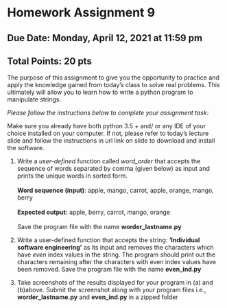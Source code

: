 # Homework Assignment 9
## Due Date: Monday, April 12, 2021 at 11:59 pm
## Total Points: 20 pts

The purpose of this assignment to give you the opportunity to practice and apply the knowledge gained from today’s class to solve real problems. This ultimately will allow you to learn how to write a python program to manipulate strings.

*Please follow the instructions below to complete your assignment task:*

Make sure you already have both python 3.5 + and/ or any IDE of your choice installed on your computer. If not, please refer to today’s lecture slide and follow the instructions in url link on slide to download and install the software.

1. Write a *user-defined* function called *word_order* that accepts the sequence of words separated by comma (given below) as input and prints the unique words in sorted form. <br><br>**Word sequence (input)**: apple, mango, carrot, apple, orange, mango, berry
<br><br>**Expected output:** apple, berry, carrot, mango, orange
<br><br>Save the program file with the name **worder_lastname.py**

2. Write a user-defined function that accepts the string: **‘Individual software engineering’** as its input and removes the characters which have *even* index values in the string. The program should print out the characters remaining after the characters with even index values have been removed. Save the program file with the name **even_ind.py**

3. Take screenshots of the results displayed for your program in (a) and (b)above. Submit the screenshot along with your program files i.e., **worder_lastname.py** and **even_ind.py** in a zipped folder
 